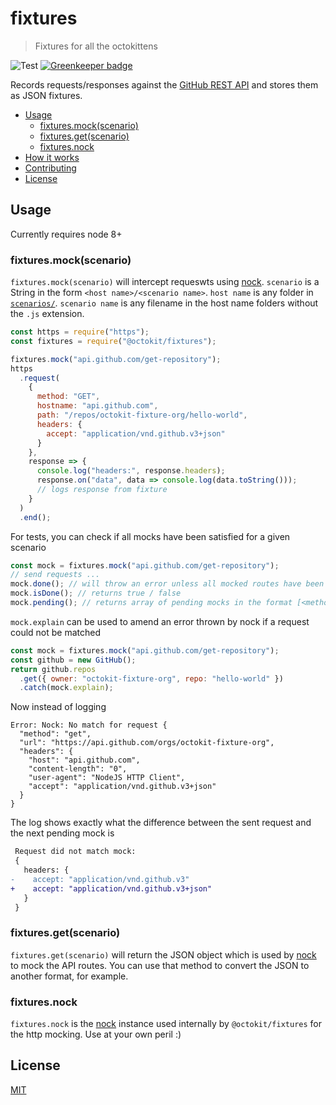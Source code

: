 # fixtures

> Fixtures for all the octokittens

![Test](https://github.com/octokit/graphql-schema/workflows/Test/badge.svg)
[![Greenkeeper badge](https://badges.greenkeeper.io/octokit/fixtures.svg)](https://greenkeeper.io/)

Records requests/responses against the [GitHub REST API](https://developer.github.com/v3/)
and stores them as JSON fixtures.

- [Usage](#usage)
  - [fixtures.mock(scenario)](#fixturesmockscenario)
  - [fixtures.get(scenario)](#fixturesgetscenario)
  - [fixtures.nock](#fixturesnock)
- [How it works](HOW_IT_WORKS.md)
- [Contributing](CONTRIBUTING.md)
- [License](#license)

## Usage

Currently requires node 8+

### fixtures.mock(scenario)

`fixtures.mock(scenario)` will intercept requeswts using [nock](https://www.npmjs.com/package/nock).
`scenario` is a String in the form `<host name>/<scenario name>`. `host name`
is any folder in [`scenarios/`](scenarios/). `scenario name` is any filename in
the host name folders without the `.js` extension.

```js
const https = require("https");
const fixtures = require("@octokit/fixtures");

fixtures.mock("api.github.com/get-repository");
https
  .request(
    {
      method: "GET",
      hostname: "api.github.com",
      path: "/repos/octokit-fixture-org/hello-world",
      headers: {
        accept: "application/vnd.github.v3+json"
      }
    },
    response => {
      console.log("headers:", response.headers);
      response.on("data", data => console.log(data.toString()));
      // logs response from fixture
    }
  )
  .end();
```

For tests, you can check if all mocks have been satisfied for a given scenario

```js
const mock = fixtures.mock("api.github.com/get-repository");
// send requests ...
mock.done(); // will throw an error unless all mocked routes have been called
mock.isDone(); // returns true / false
mock.pending(); // returns array of pending mocks in the format [<method> <path>]
```

`mock.explain` can be used to amend an error thrown by nock if a request could
not be matched

```js
const mock = fixtures.mock("api.github.com/get-repository");
const github = new GitHub();
return github.repos
  .get({ owner: "octokit-fixture-org", repo: "hello-world" })
  .catch(mock.explain);
```

Now instead of logging

```
Error: Nock: No match for request {
  "method": "get",
  "url": "https://api.github.com/orgs/octokit-fixture-org",
  "headers": {
    "host": "api.github.com",
    "content-length": "0",
    "user-agent": "NodeJS HTTP Client",
    "accept": "application/vnd.github.v3+json"
  }
}
```

The log shows exactly what the difference between the sent request and the next
pending mock is

```diff
 Request did not match mock:
 {
   headers: {
-    accept: "application/vnd.github.v3"
+    accept: "application/vnd.github.v3+json"
   }
 }
```

### fixtures.get(scenario)

`fixtures.get(scenario)` will return the JSON object which is used by [nock](https://www.npmjs.com/package/nock)
to mock the API routes. You can use that method to convert the JSON to another
format, for example.

### fixtures.nock

`fixtures.nock` is the [nock](https://github.com/node-nock/nock) instance used
internally by `@octokit/fixtures` for the http mocking. Use at your own peril :)

## License

[MIT](LICENSE.md)
